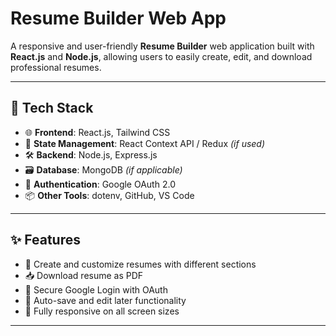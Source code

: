 # Resume Builder Web App

A responsive and user-friendly **Resume Builder** web application built with **React.js** and **Node.js**, allowing users to easily create, edit, and download professional resumes.

---

## 🔧 Tech Stack

- 🌐 **Frontend**: React.js, Tailwind CSS  
- 🧠 **State Management**: React Context API / Redux *(if used)*  
- 🛠 **Backend**: Node.js, Express.js  
- 🗃 **Database**: MongoDB *(if applicable)*  
- 🔐 **Authentication**: Google OAuth 2.0  
- 📦 **Other Tools**: dotenv, GitHub, VS Code

---

## ✨ Features

- 📄 Create and customize resumes with different sections  
- 📥 Download resume as PDF  
- 🔐 Secure Google Login with OAuth  
- 💾 Auto-save and edit later functionality  
- 📱 Fully responsive on all screen sizes  

---


